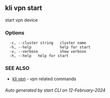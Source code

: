 ## kli vpn start

start vpn device



### Options

```
  -c, --cluster string   cluster name
  -h, --help             help for start
  -v, --verbose          show verbose
  -h, --help   help for start
```

### SEE ALSO

* [kli vpn](kli_vpn.md)  - vpn related commands

###### Auto generated by start CLI on 12-February-2024
